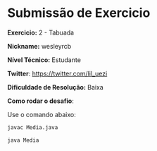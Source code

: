 # Submissão de Exercicio

**Exercicio:** 2 - Tabuada

**Nickname:** wesleyrcb

**Nível Técnico:** Estudante

**Twitter**: https://twitter.com/lil_uezi

**Dificuldade de Resolução:** Baixa

**Como rodar o desafio**:

Use o comando abaixo: 
```bash
javac Media.java

java Media
```